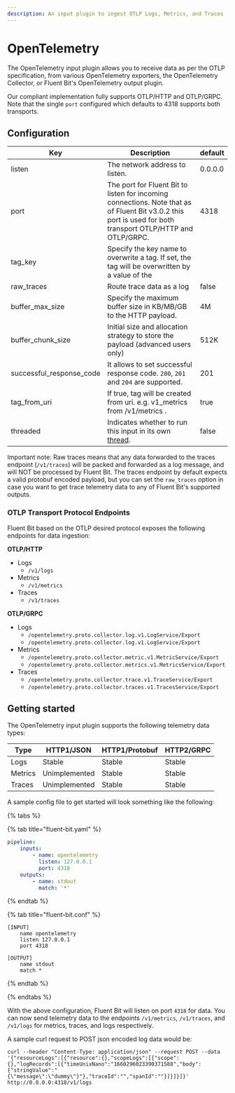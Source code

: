 ```yaml
---
description: An input plugin to ingest OTLP Logs, Metrics, and Traces
---
```


# OpenTelemetry

The OpenTelemetry input plugin allows you to receive data as per the OTLP specification, from various OpenTelemetry exporters, the OpenTelemetry Collector, or Fluent Bit's OpenTelemetry output plugin.

Our compliant implementation fully supports OTLP/HTTP and OTLP/GRPC. Note that the single `port` configured which defaults to 4318 supports both transports.

## Configuration <a href="#configuration" id="configuration"></a>

| Key               | Description                                                                        | default |
| ----------------- | -----------------------------------------------------------------------------------| ------- |
| listen            | The network address to listen.                                                     | 0.0.0.0 |
| port              | The port for Fluent Bit to listen for incoming connections. Note that as of Fluent Bit v3.0.2 this port is used for both transport OTLP/HTTP and OTLP/GRPC.                                                                                      | 4318    |
| tag_key           | Specify the key name to overwrite a tag. If set, the tag will be overwritten by a value of the  |         |
| raw_traces        | Route trace data as a log                                                          | false   |
| buffer_max_size   | Specify the maximum buffer size in KB/MB/GB to the HTTP payload.                   | 4M      |
| buffer_chunk_size | Initial size and allocation strategy to store the payload (advanced users only)    | 512K    |
|successful_response_code | It allows to set successful response code. `200`, `201` and `204` are supported.| 201 |
| tag_from_uri      | If true, tag will be created from uri. e.g. v1_metrics from /v1/metrics .                                                                      | true    |
| threaded | Indicates whether to run this input in its own [thread](../../administration/multithreading.md#inputs). | false |

Important note: Raw traces means that any data forwarded to the traces endpoint (`/v1/traces`) will be packed and forwarded as a log message, and will NOT be processed by Fluent Bit. The traces endpoint by default expects a valid protobuf encoded payload, but you can set the `raw_traces` option in case you want to get trace telemetry data to any of Fluent Bit's supported outputs.

### OTLP Transport Protocol Endpoints

Fluent Bit based on the OTLP desired protocol exposes the following endpoints for data ingestion:

__OTLP/HTTP__
- Logs
  - `/v1/logs`
- Metrics
  - `/v1/metrics`
- Traces
  - `/v1/traces`

__OTLP/GRPC__

- Logs
  - `/opentelemetry.proto.collector.log.v1.LogService/Export`
  - `/opentelemetry.proto.collector.log.v1.LogService/Export`
- Metrics
  - `/opentelemetry.proto.collector.metric.v1.MetricService/Export`
  - `/opentelemetry.proto.collector.metrics.v1.MetricsService/Export`
- Traces
  - `/opentelemetry.proto.collector.trace.v1.TraceService/Export`
  - `/opentelemetry.proto.collector.traces.v1.TracesService/Export`


## Getting started

The OpenTelemetry input plugin supports the following telemetry data types:

| Type    | HTTP1/JSON | HTTP1/Protobuf | HTTP2/GRPC |
| ------- | ---------- | -------------- | ---------- |
| Logs    | Stable | Stable | Stable |
| Metrics | Unimplemented | Stable | Stable |
| Traces  | Unimplemented | Stable | Stable |

A sample config file to get started will look something like the following:


{% tabs %}

{% tab title="fluent-bit.yaml" %}
```yaml
pipeline:
    inputs:
        - name: opentelemetry
          listen: 127.0.0.1
          port: 4318
    outputs:
        - name: stdout
          match: '*'
```
{% endtab %}

{% tab title="fluent-bit.conf" %}
```
[INPUT]
    name opentelemetry
    listen 127.0.0.1
    port 4318

[OUTPUT]
    name stdout
    match *
```
{% endtab %}

{% endtabs %}

With the above configuration, Fluent Bit will listen on port `4318` for data. You can now send telemetry data to the endpoints `/v1/metrics`, `/v1/traces`, and `/v1/logs` for metrics, traces, and logs respectively.

A sample curl request to POST json encoded log data would be:
```
curl --header "Content-Type: application/json" --request POST --data '{"resourceLogs":[{"resource":{},"scopeLogs":[{"scope":{},"logRecords":[{"timeUnixNano":"1660296023390371588","body":{"stringValue":"{\"message\":\"dummy\"}"},"traceId":"","spanId":""}]}]}]}'   http://0.0.0.0:4318/v1/logs
```

